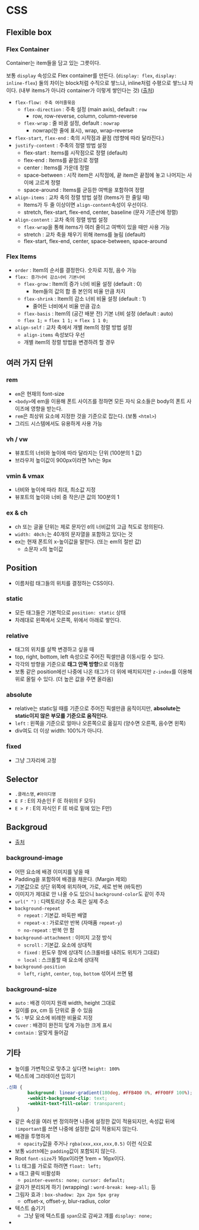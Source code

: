 # CSS

## Flexible box

### Flex Container

Container는 item들을 담고 있는 그릇이다.

보통 `display` 속성으로 Flex container를 만든다. (`display: flex`, `display: inline-flex`) 둘의 차이는 block처럼 수직으로 쌓느냐, inline처럼 수평으로 쌓느냐 차이다. (내부 items가 아니라 container가 이렇게 쌓인다는 것) ([출처]( https://heropy.blog/2018/11/24/css-flexible-box/ ))

- `flex-flow: 주축 여러줄묶음`
    - `flex-direction` : 주축 설정 (main axis), default : `row`
        - row, row-reverse, column, column-reverse
    - `flex-wrap` : 줄 바꿈 설정, default : `nowrap`
        - nowrap(한 줄에 표시), wrap, wrap-reverse
- `flex-start`, `flex-end` : 축의 시작점과 끝점 (방향에 따라 달라진다.)
- `justify-content` : 주축의 정렬 방법 설정
    - flex-start : Items를 시작점으로 정렬 (default)
    - flex-end : Items를 끝점으로 정렬
    - center : Items를 가운데 정렬
    - space-between : 시작 item은 시작점에, 끝 item은 끝점에 놓고 나머지는 사이에 고르게 정렬
    - space-around : Items를 균등한 여백을 포함하여 정렬
- `align-items` : 교차 축의 정렬 방법 설정 (Items가 한 줄일 때)
    - Items가 두 줄 이상이면 `align-content`속성이 우선이다.
    - stretch, flex-start, flex-end, center, baseline (문자 기준선에 정렬)
- `align-content` : 교차 축의 정렬 방법 설정
    - `flex-wrap`을 통해 items가 여러 줄이고 여백이 있을 때만 사용 가능
    - stretch : 교차 축을 채우기 위해 items를 늘림 (default)
    - flex-start, flex-end, center, space-between, space-around

### Flex Items

- `order` : Item의 순서를 결정한다. 숫자로 지정, 음수 가능
- `flex: 증가너비 감소너비 기본너비`
    - `flex-grow` : Item의 증가 너비 비율 설정 (default : 0)
        - Item들의 값의 합 중 본인의 비율 만큼 차지
    - `flex-shrink` : Item의 감소 너비 비율 설정 (default : 1)
        - 줄어든 너비에서 비율 만큼 감소
    - `flex-basis` : Item의 (공간 배분 전) 기본 너비 설정 (default : auto)
    - `flex 1;` = `flex 1 1;` = `flex 1 1 0;`
- `align-self` : 교차 축에서 개별 item의 정렬 방법 설정
    - `align-items` 속성보다 우선
    - 개별 item의 정렬 방법을 변경하려 할 경우

## 여러 가지 단위

### rem

- `em`은 현재의 font-size
- `<body>`에 em을 이용해 폰트 사이즈를 정하면 모든 자식 요소들은 body의 폰트 사이즈에 영향을 받는다.
- `rem`은 최상위 요소에 지정한 것을 기준으로 잡는다. (보통 `<html>`)
- 그리드 시스템에서도 유용하게 사용 가능

### vh / vw

- 뷰포트의 너비와 높이에 따라 달라지는 단위 (100분의 1 값)
- 브라우저 높이값이 900px이라면 1vh는 9px

### vmin & vmax

- 너비와 높이에 따라 최대, 최소값 지정
- 뷰포트의 높이와 너비 중 작은/큰 값의 100분의 1

### ex & ch

- ch 또는 글꼴 단위는 제로 문자인 `0`의 너비값의 고급 척도로 정의된다.
- `width: 40ch;`는 40개의 문자열을 포함하고 있다는 것
- ex는 현재 폰트의 x-높이값을 말한다. (또는 em의 절반 값)
    - 소문자 `x`의 높이값

## Position

- 이름처럼 태그들의 위치를 결정하는 CSS이다.

### static

- 모든 태그들은 기본적으로 `position: static` 상태
- 차례대로 왼쪽에서 오른쪽, 위에서 아래로 쌓인다.

### relative

- 태그의 위치를 살짝 변경하고 싶을 때
- top, right, bottom, left 속성으로 주어진 픽셀만큼 이동시킬 수 있다.
- 각각의 방향을 기준으로 **태그 안쪽 방향**으로 이동함
- 보통 같은 position에선 나중에 나온 태그가 더 위에 배치되지만 `z-index`를 이용해 위로 올릴 수 있다. (더 높은 값을 주면 올라옴)

### absolute

- relative는 static일 때를 기준으로 주어진 픽셀만큼 움직이지만, **absolute는 static이지 않은 부모를 기준으로 움직인다.**
- `left` : 왼쪽을 기준으로 얼마나 오른쪽으로 옮길지 (양수면 오른쪽, 음수면 왼쪽)
- div여도 더 이상 width: 100%가 아니다.

### fixed

- 그냥 그자리에 고정

## Selector

- `.클래스명`, `#아이디명`
- `E F` : E의 자손인 F (E 하위의 F 모두)
- `E > F` : E의 자식인 F (E 바로 밑에 있는 F만)

## Backgroud

- [출처]( https://aboooks.tistory.com/157 )

### background-image

- 어떤 요소에 배경 이미지를 넣을 때
- Padding을 포함하여 배경을 채운다. (Margin 제외)
- 기본값으로 상단 위쪽에 위치하며, 가로, 세로 반복 (바둑판)
- 이미지가 제대로 안 나올 수도 있으니 `background-color`도 같이 주자
- `url(" ")` : 디렉토리상 주소 혹은 실제 주소
- `background-repeat`
    - `repeat` : 기본값. 바둑판 배열
    - `repeat-x` : 가로로만 반복 (자매품 `repeat-y`)
    - `no-repeat` : 반복 안 함
- `background-attachment` : 이미지 고정 방식
    - `scroll` : 기본값. 요소에 상대적
    - `fixed` : 윈도우 창에 상대적 (스크롤바를 내려도 위치가 그대로)
    - `local` : 스크롤할 때 요소에 상대적
- `background-position`
    - `left`, `right`, `center`, `top`, `bottom` 섞어서 쓰면 됌

### background-size

- `auto` : 배경 이미지 원래 width, height 그대로
- 길이를 px, cm 등 단위로 줄 수 있음
- % : 부모 요소에 비례한 비율로 지정
- `cover` : 배경이 완전히 덮게 가능한 크게 표시
- `contain` : 알맞게 들어감

## 기타

- 높이를 가변적으로 맞추고 싶다면 `height: 100%`
- 텍스트에 그라데이션 입히기

```css
.신화 {
        background: linear-gradient(180deg, #FFB400 0%, #FF00FF 100%);
        -webkit-background-clip: text;
        -webkit-text-fill-color: transparent;
    }
```

- 같은 속성을 여러 번 정의하면 나중에 설정한 값이 적용되지만, 속성값 뒤에 `!important`를 쓰면 나중에 설정한 값이 적용되지 않는다.
- 배경을 투명하게
    - `opacity`값을 주거나 `rgba(xxx,xxx,xxx,0.5)` 이런 식으로
- 보통 `width`에는 `padding`값이 포함되지 않는다.
- Root `font-size`가 16px이라면 1rem = 16px이다.
- `li` 태그를 가로로 하려면 `float: left;`
- `a` 태그 클릭 비활성화
    - `pointer-events: none; cursor: default;`
- 글자가 분리되게 하기 (wrapping) : `word-break: keep-all;` 등
- 그림자 효과 : `box-shadow: 2px 2px 5px gray`
    - offset-x, offset-y, blur-radius, color
- 텍스트 숨기기
    - 그냥 밑에 텍스트를 `span`으로 감싸고 걔를 `display: none;`
- 